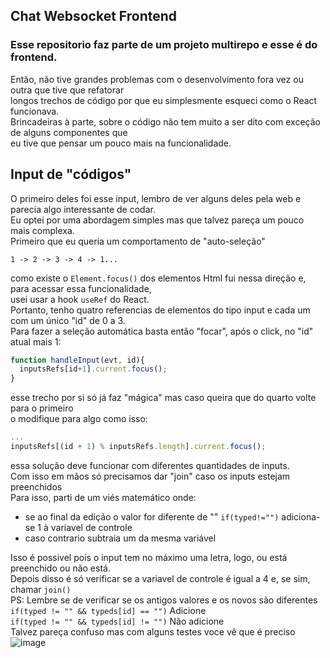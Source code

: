 ## Chat Websocket Frontend
### Esse repositorio faz parte de um projeto multirepo e esse é do frontend.
Então, não tive grandes problemas com o desenvolvimento fora vez ou outra que tive que refatorar<br>
longos trechos de código por que eu simplesmente esqueci como o React funcionava.<br>
Brincadeiras à parte, sobre o código não tem muito a ser dito com exceção de alguns componentes que<br>
eu tive que pensar um pouco mais na funcionalidade.

## Input de "códigos"
O primeiro deles foi esse input, lembro de ver alguns deles pela web e parecia algo interessante de codar.<br>
Eu optei por uma abordagem simples mas que talvez pareça um pouco mais complexa.<br>
Primeiro que eu queria um comportamento de "auto-seleção"<br>
```
1 -> 2 -> 3 -> 4 -> 1...
```
como existe o `Element.focus()` dos elementos Html fui nessa direção e, para acessar essa funcionalidade,<br>
usei usar a hook `useRef` do React.<br>
Portanto, tenho quatro referencias de elementos do tipo input e cada um com um único "id" de 0 a 3.<br>
Para fazer a seleção automática basta então "focar", após o click, no "id" atual mais 1:
```js
function handleInput(evt, id){
  inputsRefs[id+1].current.focus();
}
```
esse trecho por si só já faz "mágica" mas caso queira que do quarto volte para o primeiro<br>
o modifique para algo como isso:
```js
...
inputsRefs[(id + 1) % inputsRefs.length].current.focus();
```
essa solução deve funcionar com diferentes quantidades de inputs.<br>
Com isso em mãos só precisamos dar "join" caso os inputs estejam preenchidos<br>
Para isso, parti de um viés matemático onde:<br>
- se ao final da edição o valor for diferente de "" `if(typed!="")` adiciona-se 1 à variavel de controle
- caso contrario subtraia um da mesma variável<br>

Isso é possivel pois o input tem no máximo uma letra, logo, ou está preenchido ou não está.<br>
Depois disso é só verificar se a variavel de controle é igual a 4 e, se sim, chamar `join()`<br>
PS: Lembre se de verificar se os antigos valores e os novos são diferentes<br>
`if(typed != "" && typeds[id] == "")` Adicione<br>
`if(typed != "" && typeds[id] != "")` Não adicione<br>
Talvez pareça confuso mas com alguns testes voce vê que é preciso 
<br>
![image](https://user-images.githubusercontent.com/74821126/223580028-819e5bc1-131d-40bc-87f9-fa8b6e948d5c.png)

